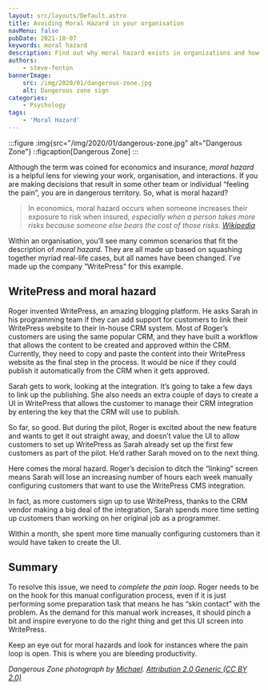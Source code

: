 ```yaml
---
layout: src/layouts/Default.astro
title: Avoiding Moral Hazard in your organisation
navMenu: false
pubDate: 2021-10-07
keywords: moral hazard
description: Find out why moral hazard exists in organizations and how to avoid it.
authors:
    - steve-fenton
bannerImage:
    src: /img/2020/01/dangerous-zone.jpg
    alt: Dangerous zone sign
categories:
    - Psychology
tags:
    - 'Moral Hazard'
---
```


:::figure
:img{src="/img/2020/01/dangerous-zone.jpg" alt="Dangerous Zone"}
::figcaption[Dangerous Zone]
:::

Although the term was coined for economics and insurance, *moral hazard* is a helpful lens for viewing your work, organisation, and interactions. If you are making decisions that result in some other team or individual “feeling the pain”, you are in dangerous territory. So, what is moral hazard?

> In economics, moral hazard occurs when someone increases their exposure to risk when insured, *especially when a person takes more risks because someone else bears the cost of those risks*. <cite>[Wikipedia](https://en.wikipedia.org/wiki/Moral_hazard)</cite>

Within an organisation, you’ll see many common scenarios that fit the description of *moral hazard*. They are all made up based on squashing together myriad real-life cases, but all names have been changed. I’ve made up the company “WritePress” for this example.

## WritePress and moral hazard

Roger invented WritePress, an amazing blogging platform. He asks Sarah in his programming team if they can add support for customers to link their WritePress website to their in-house CRM system. Most of Roger’s customers are using the same popular CRM, and they have built a workflow that allows the content to be created and approved within the CRM. Currently, they need to copy and paste the content into their WritePress website as the final step in the process. It would be nice if they could publish it automatically from the CRM when it gets approved.

Sarah gets to work, looking at the integration. It’s going to take a few days to link up the publishing. She also needs an extra couple of days to create a UI in WritePress that allows the customer to manage their CRM integration by entering the key that the CRM will use to publish.

So far, so good. But during the pilot, Roger is excited about the new feature and wants to get it out straight away, and doesn’t value the UI to allow customers to set up WritePress as Sarah already set up the first few customers as part of the pilot. He’d rather Sarah moved on to the next thing.

Here comes the moral hazard. Roger’s decision to ditch the “linking” screen means Sarah will lose an increasing number of hours each week manually configuring customers that want to use the WritePress CMS integration.

In fact, as more customers sign up to use WritePress, thanks to the CRM vendor making a big deal of the integration, Sarah spends more time setting up customers than working on her original job as a programmer.

Within a month, she spent more time manually configuring customers than it would have taken to create the UI.

## Summary

To resolve this issue, we need to *complete the pain loop*. Roger needs to be on the hook for this manual configuration process, even if it is just performing some preparation task that means he has “skin contact” with the problem. As the demand for this manual work increases, it should pinch a bit and inspire everyone to do the right thing and get this UI screen into WritePress.

Keep an eye out for moral hazards and look for instances where the pain loop is open. This is where you are bleeding productivity.

*Dangerous Zone *photograph by [Michael](https://www.flickr.com/photos/msvg/). [Attribution 2.0 Generic (CC BY 2.0)](https://creativecommons.org/licenses/by/2.0/)**